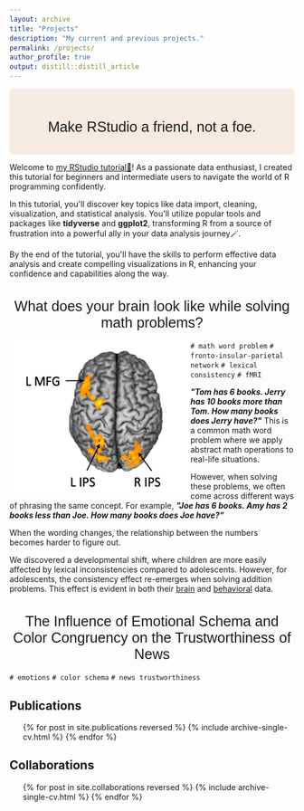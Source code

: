 ```yaml
---
layout: archive
title: "Projects"
description: "My current and previous projects."
permalink: /projects/
author_profile: true
output: distill::distill_article
---
```

<link href="https://fonts.googleapis.com/css2?family=EB+Garamond&display=swap" rel="stylesheet">

</style>

<style>
div.beige { 
    background-color: #f5ebe0; 
    border-radius: 7px;       /* 圓角 */
    padding: 8px;            /* 內邊距離 */
    display: flex;            /* 使用 flexbox */
    justify-content: center;  /* 水平置中 */
    align-items: center;      /* 垂直置中 */
    height: 100px;            /* 設定高度以便垂直居中 */
}

h1 {
    font-size: 1.8em; 
    font-weight: normal;      /* 修改為 normal 以減少字體粗度 */
    text-align: center;
    font-family: 'EB Garamond', sans-serif; /* 可以替換成其他字體 */
}
</style>

<div class="beige">
    <h1>Make RStudio a friend, not a foe.</h1>
</div>




Welcome to [my RStudio tutorial🎉](https://cocoyamo.github.io/R_tutorials/)! As a passionate data enthusiast, I created this tutorial for beginners and intermediate users to navigate the world of R programming confidently.

In this tutorial, you'll discover key topics like data import, cleaning, visualization, and statistical analysis. You'll utilize popular tools and packages like **tidyverse** and **ggplot2**, transforming R from a source of frustration into a powerful ally in your data analysis journey🪄.

By the end of the tutorial, you'll have the skills to perform effective data analysis and create compelling visualizations in R, enhancing your confidence and capabilities along the way.

# What does your brain look like while solving math problems?

<img align="left" width="320" src='/images/wholebrain_interaction.jpg'>

`# math word problem` `# fronto-insular-parietal network` `# lexical consistency` `# fMRI` 


***"Tom has 6 books. Jerry has 10 books more than Tom. How many books does Jerry have?"*** This is a common math word problem where we apply abstract math operations to real-life situations.

However, when solving these problems, we often come across different ways of phrasing the same concept. For example, ***"Joe has 6 books. Amy has 2 books **less** than Joe. How many books does Joe have?"***

When the wording changes, the relationship between the numbers becomes harder to figure out.

We discovered a developmental shift, where children are more easily affected by lexical inconsistencies compared to adolescents. However, for adolescents, the consistency effect re-emerges when solving addition problems. This effect is evident in both their [brain](https://cocoyamo.github.io/publications/2024-04-15-age-related_differences_in_brain_responses_in_mathematical_problem-solving_among_children_and_adolescents)  and [behavioral](https://cocoyamo.github.io/publications/2022-10-15-development-of-operation-specific-lexical-consistency-effect-in-arithmetic-word-problem-solving) data.


# The Influence of Emotional Schema and Color Congruency on the Trustworthiness of News

`# emotions` `# color schema` `# news trustworthiness`



Publications
-----
  <ul>{% for post in site.publications reversed %}
    {% include archive-single-cv.html %}
  {% endfor %}</ul>

Collaborations
-----
  <ul>{% for post in site.collaborations reversed %}
    {% include archive-single-cv.html %}
  {% endfor %}</ul>
